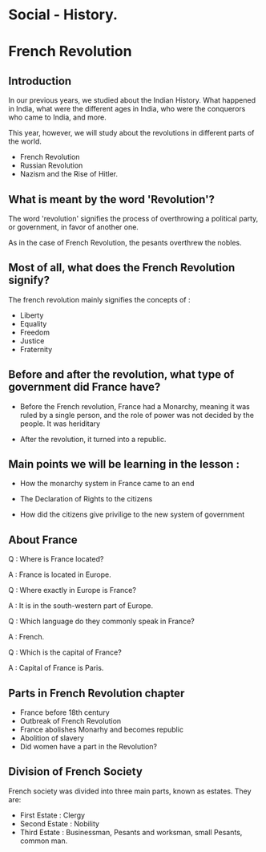 # Social - History.
# French Revolution


## Introduction
In our previous years, we studied about the Indian History. What happened in
India, what were the different ages in India, who were the conquerors who came
to India, and more.

This year, however, we will study about the revolutions in different parts of
the world.

* French Revolution 
* Russian Revolution
* Nazism and the Rise of Hitler.


## What is meant by the word 'Revolution'?
The word 'revolution' signifies the process of overthrowing a political party,
or government, in favor of another one.

As in the case of French Revolution, the pesants overthrew the nobles.

## Most of all, what does the French Revolution signify?
The french revolution mainly signifies the concepts of :

* Liberty
* Equality
* Freedom
* Justice 
* Fraternity

## Before and after the revolution, what type of government did France have?
* Before the French revolution, France had a Monarchy, meaning it was ruled by
  a single person, and the role of power was not decided by the people. It was
  heriditary

* After the revolution, it turned into a republic.


## Main points we will be learning in the lesson :
* How the monarchy system in France came to an end

* The Declaration of Rights to the citizens

* How did the citizens give privilige to the new system of government

## About France
Q : Where is France located?

A : France is located in Europe.

Q : Where exactly in Europe is France?

A : It is in the south-western part of Europe.

Q : Which language do they commonly speak in France?

A : French.

Q : Which is the capital of France?

A : Capital of France is Paris.


## Parts in French Revolution chapter
* France before 18th century
* Outbreak of French Revolution
* France abolishes Monarhy and becomes republic
* Abolition of slavery
* Did women have a part in the Revolution?


## Division of French Society
French society was divided into three main parts, known as estates.
They are:

* First Estate : Clergy
* Second Estate : Nobility
* Third Estate : Businessman, Pesants and worksman, small Pesants, common man.
